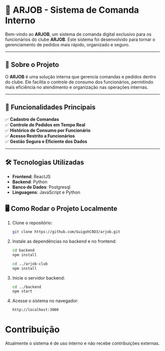 # 🏢 ARJOB - Sistema de Comanda Interno

Bem-vindo ao **ARJOB**, um sistema de comanda digital exclusivo para os funcionários do clube **ARJOB**. Este sistema foi desenvolvido para tornar o gerenciamento de pedidos mais rápido, organizado e seguro.

---

## 📌 Sobre o Projeto

O **ARJOB** é uma solução interna que gerencia comandas e pedidos dentro do clube. Ele facilita o controle de consumo dos funcionários, permitindo mais eficiência no atendimento e organização nas operações internas.

---

## 🚀 Funcionalidades Principais

✅ **Cadastro de Comandas**  
✅ **Controle de Pedidos em Tempo Real**  
✅ **Histórico de Consumo por Funcionário**  
✅ **Acesso Restrito a Funcionários**  
✅ **Gestão Segura e Eficiente dos Dados**  

---

## 🛠️ Tecnologias Utilizadas

- **Frontend**: ReactJS
- **Backend**: Python
- **Banco de Dados**: Postgresql
- **Linguagens**: JavaScript e Python  

## 🖥️ Como Rodar o Projeto Localmente

1. Clone o repositório:
   ```bash
   git clone https://github.com/GuigohC0D3/arjob.git

2. Instale as dependências no backend e no frontend:
   ```bash
   cd backend
   npm install

   cd ../arjob-club
   npm install
   ```

3. Inicie o servidor backend:
   ```bash
   cd ../backend
   npm start
   ```

4. Acesse o sistema no navegador:
   ```bash
   http://localhost:3000
   ```

# Contribuição
Atualmente o sistema é de uso interno e não recebe contribuições externas.

